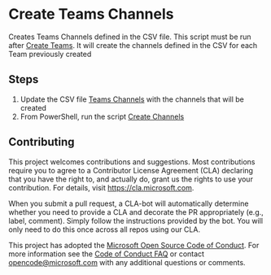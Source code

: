# Create Teams Channels

Creates Teams Channels defined in the CSV file.  This script must be run after [Create Teams](../docs/CreateTeams.md).  It will create the channels defined in the CSV for each Team previously created

## Steps

1. Update the CSV file [Teams Channels](../data/teamsChannels.csv) with the channels that will be created
2. From PowerShell, run the script [Create Channels](../scripts/CreateTeamsChannels.ps1)

## Contributing

This project welcomes contributions and suggestions. Most contributions require you to agree to a Contributor License Agreement (CLA) declaring that you have the right to, and actually do, grant us the rights to use your contribution. For details, visit https://cla.microsoft.com.

When you submit a pull request, a CLA-bot will automatically determine whether you need to provide a CLA and decorate the PR appropriately (e.g., label, comment). Simply follow the instructions provided by the bot. You will only need to do this once across all repos using our CLA.

This project has adopted the [Microsoft Open Source Code of Conduct](https://opensource.microsoft.com/codeofconduct/). For more information see the [Code of Conduct FAQ](https://opensource.microsoft.com/codeofconduct/faq/) or contact opencode@microsoft.com with any additional questions or comments.
